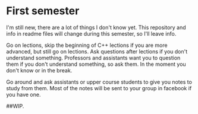 # First semester

I'm still new, there are a lot of things I don't know yet. This repository and info in readme files will change during this semester, so I'll leave info. 

Go on lections, skip the beginning of C++ lections if you are more advanced, but still go on lections. Ask questions after lections if you don't understand something. Professors and assistants want you to question
them if you don't understand something, so ask them. In the moment you don't know or in the break.

Go around and ask assistants or upper course students to give you notes to study from them. Most of the notes will be sent to your group in facebook if you have one.


##WIP.
